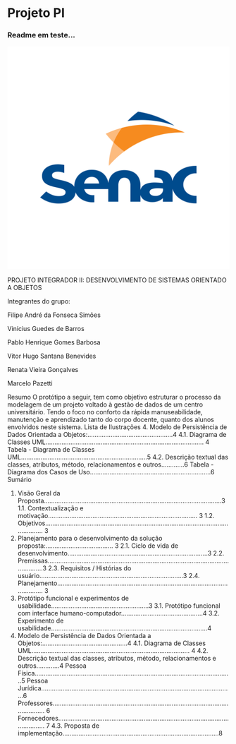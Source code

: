 # Projeto PI
### Readme em teste...

![alt text](image.png)




PROJETO INTEGRADOR II: DESENVOLVIMENTO DE SISTEMAS
ORIENTADO A OBJETOS


Integrantes do grupo:

Filipe André da Fonseca Simões

Vinícius Guedes de Barros

Pablo Henrique Gomes Barbosa

Vitor Hugo Santana Benevides

Renata Vieira Gonçalves

Marcelo Pazetti


Resumo
O protótipo a seguir, tem como objetivo estruturar o processo da modelagem de um
projeto voltado à gestão de dados de um centro universitário. Tendo o foco no conforto da
rápida manuseabilidade, manutenção e aprendizado tanto do corpo docente, quanto dos
alunos envolvidos neste sistema.
Lista de Ilustrações
4. Modelo de Persistência de Dados Orientada a Objetos:................................................4
4.1. Diagrama de Classes UML......................................................................................... 4
Tabela - Diagrama de Classes UML.......................................................................5
4.2. Descrição textual das classes, atributos, método, relacionamentos e outros.............6
Tabela - Diagrama dos Casos de Uso....................................................................6
Sumário
1. Visão Geral da Proposta....................................................................................................3
1.1. Contextualização e motivação.................................................................................... 3
1.2. Objetivos..................................................................................................................... 3
2. Planejamento para o desenvolvimento da solução proposta:...................................... 3
2.1. Ciclo de vida de desenvolvimento...............................................................................3
2.2. Premissas....................................................................................................................3
2.3. Requisitos / Histórias do usuário.................................................................................3
2.4. Planejamento.............................................................................................................. 3
3. Protótipo funcional e experimentos de usabilidade.......................................................3
3.1. Protótipo funcional com interface humano-computador..............................................4
3.2. Experimento de usabilidade........................................................................................4
4. Modelo de Persistência de Dados Orientada a Objetos:................................................4
4.1. Diagrama de Classes UML......................................................................................... 4
4.2. Descrição textual das classes, atributos, método, relacionamentos e outros.............4
Pessoa Física...............................................................................................................5
Pessoa Jurídica............................................................................................................6
Professores.................................................................................................................. 6
Fornecedores............................................................................................................... 7
4.3. Proposta de implementação........................................................................................8